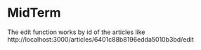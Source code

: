 # MidTerm
The edit function works by id of the articles like http://localhost:3000/articles/6401c88b8196edda5010b3bd/edit

